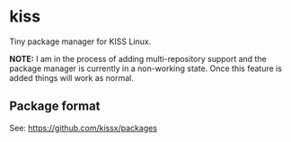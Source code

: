 # kiss

Tiny package manager for KISS Linux.

**NOTE:** I am in the process of adding multi-repository support and the package manager is currently in a non-working state. Once this feature is added things will work as normal.

## Package format

See: <https://github.com/kissx/packages>
